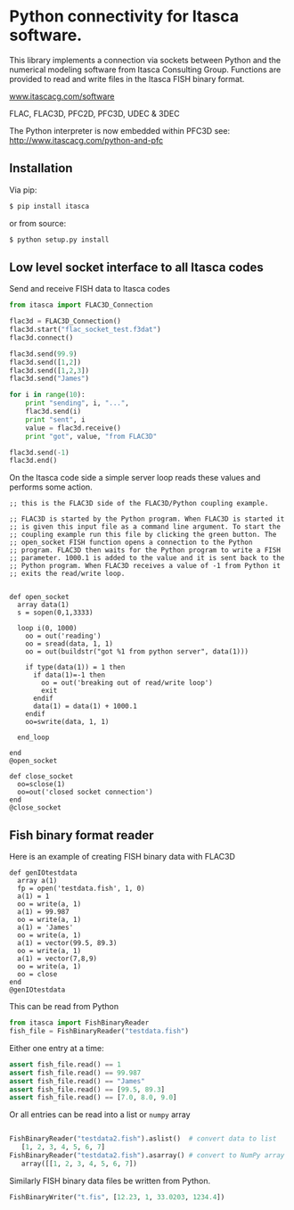 # Python connectivity for Itasca software.

This library implements a connection via sockets between Python and
the numerical modeling software from Itasca Consulting
Group. Functions are provided to read and write files in the Itasca
FISH binary format.

www.itascacg.com/software

FLAC, FLAC3D, PFC2D, PFC3D, UDEC & 3DEC

The Python interpreter is now embedded within PFC3D see:
http://www.itascacg.com/python-and-pfc

## Installation

Via pip:

```python
$ pip install itasca
```

or from source:
```python
$ python setup.py install
```

## Low level socket interface to all Itasca codes

Send and receive FISH data to Itasca codes

```python
from itasca import FLAC3D_Connection

flac3d = FLAC3D_Connection()
flac3d.start("flac_socket_test.f3dat")
flac3d.connect()

flac3d.send(99.9)
flac3d.send([1,2])
flac3d.send([1,2,3])
flac3d.send("James")

for i in range(10):
    print "sending", i, "...",
    flac3d.send(i)
    print "sent", i
    value = flac3d.receive()
    print "got", value, "from FLAC3D"

flac3d.send(-1)
flac3d.end()
```

On the Itasca code side a simple server loop reads these values and
performs some action.

```
;; this is the FLAC3D side of the FLAC3D/Python coupling example.

;; FLAC3D is started by the Python program. When FLAC3D is started it
;; is given this input file as a command line argument. To start the
;; coupling example run this file by clicking the green button. The
;; open_socket FISH function opens a connection to the Python
;; program. FLAC3D then waits for the Python program to write a FISH
;; parameter. 1000.1 is added to the value and it is sent back to the
;; Python program. When FLAC3D receives a value of -1 from Python it
;; exits the read/write loop.


def open_socket
  array data(1)
  s = sopen(0,1,3333)

  loop i(0, 1000)
    oo = out('reading')
    oo = sread(data, 1, 1)
    oo = out(buildstr("got %1 from python server", data(1)))

    if type(data(1)) = 1 then
      if data(1)=-1 then
        oo = out('breaking out of read/write loop')
        exit
      endif
      data(1) = data(1) + 1000.1
    endif
    oo=swrite(data, 1, 1)

  end_loop

end
@open_socket

def close_socket
  oo=sclose(1)
  oo=out('closed socket connection')
end
@close_socket
```


## Fish binary format reader

Here is an example of creating FISH binary data with FLAC3D

```
def genIOtestdata
  array a(1)
  fp = open('testdata.fish', 1, 0)
  a(1) = 1
  oo = write(a, 1)
  a(1) = 99.987
  oo = write(a, 1)
  a(1) = 'James'
  oo = write(a, 1)
  a(1) = vector(99.5, 89.3)
  oo = write(a, 1)
  a(1) = vector(7,8,9)
  oo = write(a, 1)
  oo = close
end
@genIOtestdata
```

This can be read from Python

```python
from itasca import FishBinaryReader
fish_file = FishBinaryReader("testdata.fish")
```

Either one entry at a time:

```python
assert fish_file.read() == 1
assert fish_file.read() == 99.987
assert fish_file.read() == "James"
assert fish_file.read() == [99.5, 89.3]
assert fish_file.read() == [7.0, 8.0, 9.0]
```
Or all entries can be read into a list or `numpy` array

```python

FishBinaryReader("testdata2.fish").aslist()  # convert data to list
   [1, 2, 3, 4, 5, 6, 7]
FishBinaryReader("testdata2.fish").asarray() # convert to NumPy array
   array([[1, 2, 3, 4, 5, 6, 7])
```

Similarly FISH binary data files be written from Python.

```python
FishBinaryWriter("t.fis", [12.23, 1, 33.0203, 1234.4])
```
